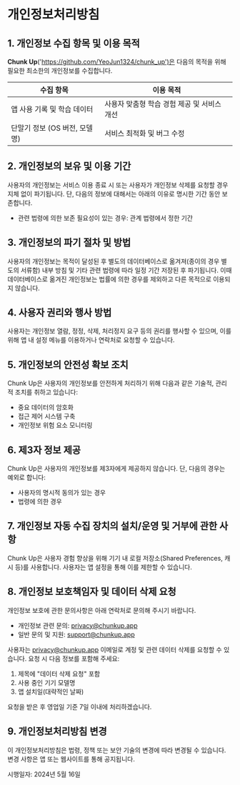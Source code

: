 # 개인정보처리방침

## 1. 개인정보 수집 항목 및 이용 목적

**Chunk Up**('https://github.com/YeoJun1324/chunk_up')은 다음의 목적을 위해 필요한 최소한의 개인정보를 수집합니다.

| 수집 항목 | 이용 목적 |
|----------|----------|
| 앱 사용 기록 및 학습 데이터 | 사용자 맞춤형 학습 경험 제공 및 서비스 개선 |
| 단말기 정보 (OS 버전, 모델명) | 서비스 최적화 및 버그 수정 |

## 2. 개인정보의 보유 및 이용 기간

사용자의 개인정보는 서비스 이용 종료 시 또는 사용자가 개인정보 삭제를 요청할 경우 지체 없이 파기됩니다. 단, 다음의 정보에 대해서는 아래의 이유로 명시한 기간 동안 보존합니다.

- 관련 법령에 의한 보존 필요성이 있는 경우: 관계 법령에서 정한 기간

## 3. 개인정보의 파기 절차 및 방법

사용자의 개인정보는 목적이 달성된 후 별도의 데이터베이스로 옮겨져(종이의 경우 별도의 서류함) 내부 방침 및 기타 관련 법령에 따라 일정 기간 저장된 후 파기됩니다. 이때 데이터베이스로 옮겨진 개인정보는 법률에 의한 경우를 제외하고 다른 목적으로 이용되지 않습니다.

## 4. 사용자 권리와 행사 방법

사용자는 개인정보 열람, 정정, 삭제, 처리정지 요구 등의 권리를 행사할 수 있으며, 이를 위해 앱 내 설정 메뉴를 이용하거나 연락처로 요청할 수 있습니다.

## 5. 개인정보의 안전성 확보 조치

Chunk Up은 사용자의 개인정보를 안전하게 처리하기 위해 다음과 같은 기술적, 관리적 조치를 취하고 있습니다:
- 중요 데이터의 암호화
- 접근 제어 시스템 구축
- 개인정보 위험 요소 모니터링

## 6. 제3자 정보 제공

Chunk Up은 사용자의 개인정보를 제3자에게 제공하지 않습니다. 단, 다음의 경우는 예외로 합니다:
- 사용자의 명시적 동의가 있는 경우
- 법령에 의한 경우

## 7. 개인정보 자동 수집 장치의 설치/운영 및 거부에 관한 사항

Chunk Up은 사용자 경험 향상을 위해 기기 내 로컬 저장소(Shared Preferences, 캐시 등)를 사용합니다. 사용자는 앱 설정을 통해 이를 제한할 수 있습니다.

## 8. 개인정보 보호책임자 및 데이터 삭제 요청

개인정보 보호에 관한 문의사항은 아래 연락처로 문의해 주시기 바랍니다.
- 개인정보 관련 문의: privacy@chunkup.app
- 일반 문의 및 지원: support@chunkup.app

사용자는 privacy@chunkup.app 이메일로 계정 및 관련 데이터 삭제를 요청할 수 있습니다. 요청 시 다음 정보를 포함해 주세요:
1. 제목에 "데이터 삭제 요청" 포함
2. 사용 중인 기기 모델명
3. 앱 설치일(대략적인 날짜)

요청을 받은 후 영업일 기준 7일 이내에 처리하겠습니다.

## 9. 개인정보처리방침 변경

이 개인정보처리방침은 법령, 정책 또는 보안 기술의 변경에 따라 변경될 수 있습니다. 변경 사항은 앱 또는 웹사이트를 통해 공지됩니다.

시행일자: 2024년 5월 16일